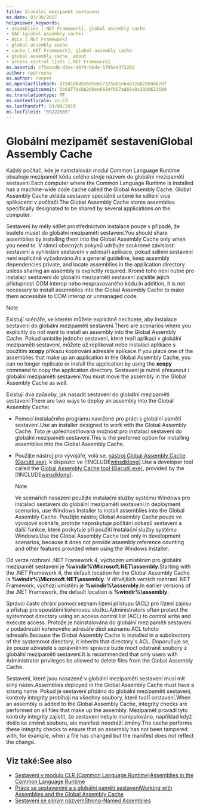 ```yaml
---
title: Globální mezipaměť sestavení
ms.date: 03/30/2017
helpviewer_keywords:
- assemblies [.NET Framework], global assembly cache
- GAC (global assembly cache)
- ACLs [.NET Framework]
- global assembly cache
- cache [.NET Framework], global assembly cache
- global assembly cache, about
- access control lists [.NET Framework]
ms.assetid: cf5eacd0-d3ec-4879-b6da-5fd5e4372202
author: rpetrusha
ms.author: ronpet
ms.openlocfilehash: d19410bd83605e6c7325a61e64a32a828846b7df
ms.sourcegitcommit: 5b6d778ebb269ee6684fb57ad69a8c28b06235b9
ms.translationtype: MT
ms.contentlocale: cs-CZ
ms.lasthandoff: 04/08/2019
ms.locfileid: "59222565"
---
```

# <a name="global-assembly-cache"></a><span data-ttu-id="a5985-102">Globální mezipaměť sestavení</span><span class="sxs-lookup"><span data-stu-id="a5985-102">Global Assembly Cache</span></span>
<span data-ttu-id="a5985-103">Každý počítač, kde je nainstalován modul Common Language Runtime obsahuje mezipaměť kódu celého stroje názvem do globální mezipaměti sestavení.</span><span class="sxs-lookup"><span data-stu-id="a5985-103">Each computer where the Common Language Runtime is installed has a machine-wide code cache called the Global Assembly Cache.</span></span> <span data-ttu-id="a5985-104">Global Assembly Cache ukládá sestavení speciálně určené ke sdílení více aplikacemi v počítači.</span><span class="sxs-lookup"><span data-stu-id="a5985-104">The Global Assembly Cache stores assemblies specifically designated to be shared by several applications on the computer.</span></span>  
  
 <span data-ttu-id="a5985-105">Sestavení by měly sdílet prostřednictvím instalace pouze v případě, že budete muset do globální mezipaměti sestavení.</span><span class="sxs-lookup"><span data-stu-id="a5985-105">You should share assemblies by installing them into the Global Assembly Cache only when you need to.</span></span> <span data-ttu-id="a5985-106">V rámci obecných pokynů udržujte soukromé závislosti sestavení a vyhledání sestavení v adresáři aplikace, pokud sdílení sestavení není explicitně vyžadováno.</span><span class="sxs-lookup"><span data-stu-id="a5985-106">As a general guideline, keep assembly dependencies private, and locate assemblies in the application directory unless sharing an assembly is explicitly required.</span></span> <span data-ttu-id="a5985-107">Kromě toho není nutné pro instalaci sestavení do globální mezipaměti sestavení zajistíte jejich přístupnost COM interop nebo nespravovaného kódu.</span><span class="sxs-lookup"><span data-stu-id="a5985-107">In addition, it is not necessary to install assemblies into the Global Assembly Cache to make them accessible to COM interop or unmanaged code.</span></span>  
  
> [!NOTE]
>  <span data-ttu-id="a5985-108">Existují scénáře, ve kterém můžete explicitně nechcete, aby instalace sestavení do globální mezipaměti sestavení.</span><span class="sxs-lookup"><span data-stu-id="a5985-108">There are scenarios where you explicitly do not want to install an assembly into the Global Assembly Cache.</span></span> <span data-ttu-id="a5985-109">Pokud umístíte jednoho sestavení, které tvoří aplikaci v globální mezipaměti sestavení, můžete už replikovat nebo instalaci aplikace s použitím **xcopy** příkazu kopírování adresáře aplikace.</span><span class="sxs-lookup"><span data-stu-id="a5985-109">If you place one of the assemblies that make up an application in the Global Assembly Cache, you can no longer replicate or install the application by using the **xcopy** command to copy the application directory.</span></span> <span data-ttu-id="a5985-110">Sestavení je nutné přesunout i globální mezipaměti sestavení.</span><span class="sxs-lookup"><span data-stu-id="a5985-110">You must move the assembly in the Global Assembly Cache as well.</span></span>  
  
 <span data-ttu-id="a5985-111">Existují dva způsoby, jak nasadit sestavení do globální mezipaměti sestavení:</span><span class="sxs-lookup"><span data-stu-id="a5985-111">There are two ways to deploy an assembly into the Global Assembly Cache:</span></span>  
  
-   <span data-ttu-id="a5985-112">Pomocí instalačního programu navržené pro práci s globální pamětí sestavení.</span><span class="sxs-lookup"><span data-stu-id="a5985-112">Use an installer designed to work with the Global Assembly Cache.</span></span> <span data-ttu-id="a5985-113">Toto je upřednostňovaná možnost pro instalaci sestavení do globální mezipaměti sestavení.</span><span class="sxs-lookup"><span data-stu-id="a5985-113">This is the preferred option for installing assemblies into the Global Assembly Cache.</span></span>  
  
-   <span data-ttu-id="a5985-114">Použijte nástroj pro vývojáře, volá se, [nástroj Global Assembly Cache (Gacutil.exe)](../../../docs/framework/tools/gacutil-exe-gac-tool.md), k dispozici ve [!INCLUDE[winsdklong](../../../includes/winsdklong-md.md)].</span><span class="sxs-lookup"><span data-stu-id="a5985-114">Use a developer tool called the [Global Assembly Cache tool (Gacutil.exe)](../../../docs/framework/tools/gacutil-exe-gac-tool.md), provided by the [!INCLUDE[winsdklong](../../../includes/winsdklong-md.md)].</span></span>  
  
    > [!NOTE]
    >  <span data-ttu-id="a5985-115">Ve scénářích nasazení použijte instalační služby systému Windows pro instalaci sestavení do globální mezipaměti sestavení.</span><span class="sxs-lookup"><span data-stu-id="a5985-115">In deployment scenarios, use Windows Installer to install assemblies into the Global Assembly Cache.</span></span> <span data-ttu-id="a5985-116">Použijte nástroj Global Assembly Cache pouze ve vývojové scénáře, protože neposkytuje počítání odkazů sestavení a další funkce, které poskytuje při použití Instalační služby systému Windows.</span><span class="sxs-lookup"><span data-stu-id="a5985-116">Use the Global Assembly Cache tool only in development scenarios, because it does not provide assembly reference counting and other features provided when using the Windows Installer.</span></span>  
  
 <span data-ttu-id="a5985-117">Od verze rozhraní .NET Framework 4, výchozím umístěním pro globální mezipaměť sestavení je **%windir%\Microsoft.NET\assembly**.</span><span class="sxs-lookup"><span data-stu-id="a5985-117">Starting with the .NET Framework 4, the default location for the Global Assembly Cache is **%windir%\Microsoft.NET\assembly**.</span></span> <span data-ttu-id="a5985-118">V dřívějších verzích rozhraní .NET Framework, výchozí umístění je **%windir%\assembly**.</span><span class="sxs-lookup"><span data-stu-id="a5985-118">In earlier versions of the .NET Framework, the default location is **%windir%\assembly**.</span></span>  
  
 <span data-ttu-id="a5985-119">Správci často chrání pomocí seznam řízení přístupu (ACL) pro řízení zápisu a přístup pro spouštění kořenovou složku.</span><span class="sxs-lookup"><span data-stu-id="a5985-119">Administrators often protect the systemroot directory using an access control list (ACL) to control write and execute access.</span></span> <span data-ttu-id="a5985-120">Protože je nainstalována do globální mezipaměti sestavení v podadresáři kořenového adresáře dědí seznamu ACL tohoto adresáře.</span><span class="sxs-lookup"><span data-stu-id="a5985-120">Because the Global Assembly Cache is installed in a subdirectory of the systemroot directory, it inherits that directory's ACL.</span></span> <span data-ttu-id="a5985-121">Doporučuje se, že pouze uživatelé s oprávněními správce bude moct odstranit soubory z globální mezipaměti sestavení.</span><span class="sxs-lookup"><span data-stu-id="a5985-121">It is recommended that only users with Administrator privileges be allowed to delete files from the Global Assembly Cache.</span></span>  
  
 <span data-ttu-id="a5985-122">Sestavení, které jsou nasazené v globální mezipaměti sestavení musí mít silný název.</span><span class="sxs-lookup"><span data-stu-id="a5985-122">Assemblies deployed in the Global Assembly Cache must have a strong name.</span></span> <span data-ttu-id="a5985-123">Pokud je sestavení přidáno do globální mezipaměti sestavení, kontroly integrity probíhají na všechny soubory, které tvoří sestavení.</span><span class="sxs-lookup"><span data-stu-id="a5985-123">When an assembly is added to the Global Assembly Cache, integrity checks are performed on all files that make up the assembly.</span></span> <span data-ttu-id="a5985-124">Mezipaměť provádí tyto kontroly integrity zajistit, že sestavení nebylo manipulováno, například když došlo ke změně souboru, ale manifest neodráží změny.</span><span class="sxs-lookup"><span data-stu-id="a5985-124">The cache performs these integrity checks to ensure that an assembly has not been tampered with, for example, when a file has changed but the manifest does not reflect the change.</span></span>  
  
## <a name="see-also"></a><span data-ttu-id="a5985-125">Viz také:</span><span class="sxs-lookup"><span data-stu-id="a5985-125">See also</span></span>

- [<span data-ttu-id="a5985-126">Sestavení v modulu CLR (Common Language Runtime)</span><span class="sxs-lookup"><span data-stu-id="a5985-126">Assemblies in the Common Language Runtime</span></span>](../../../docs/framework/app-domains/assemblies-in-the-common-language-runtime.md)
- [<span data-ttu-id="a5985-127">Práce se sestaveními a s globální pamětí sestavení</span><span class="sxs-lookup"><span data-stu-id="a5985-127">Working with Assemblies and the Global Assembly Cache</span></span>](../../../docs/framework/app-domains/working-with-assemblies-and-the-gac.md)
- [<span data-ttu-id="a5985-128">Sestavení se silným názvem</span><span class="sxs-lookup"><span data-stu-id="a5985-128">Strong-Named Assemblies</span></span>](../../../docs/framework/app-domains/strong-named-assemblies.md)
